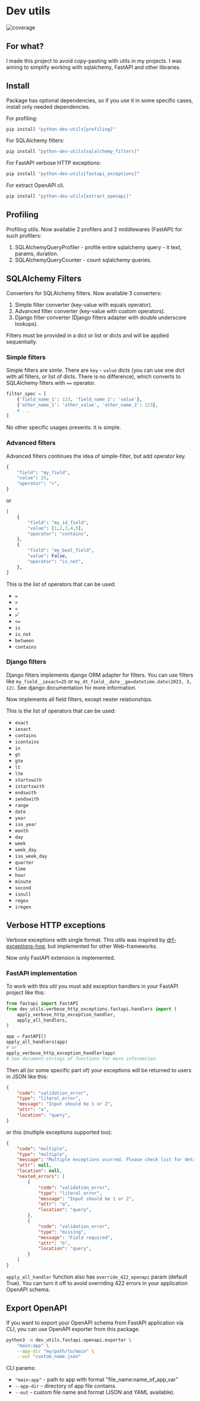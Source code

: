 
# Dev utils

![coverage](./coverage.svg)

## For what?

I made this project to avoid copy-pasting with utils in my projects. I was aiming to simplify
working with sqlalchemy, FastAPI and other libraries.

## Install

Package has optional dependencies, so if you use it in some specific cases, install only needed
dependencies.

For profiling:

```bash
pip install "python-dev-utils[profiling]"
```

For SQLAlchemy filters:

```bash
pip install "python-dev-utils[sqlalchemy_filters]"
```

For FastAPI verbose HTTP exceptions:

```bash
pip install "python-dev-utils[fastapi_exceptions]"
```

For extract OpenAPI cli.

```bash
pip install "python-dev-utils[extract_openapi]"
```

## Profiling

Profiling utils. Now available 2 profilers and 2 middlewares (FastAPI) for such profilers:

1. SQLAlchemyQueryProfiler - profile entire sqlalchemy query - it text, params, duration.
2. SQLAlchemyQueryCounter - count sqlalchemy queries.

## SQLAlchemy Filters

Converters for SQLAlchemy filters. Now available 3 converters:

1. Simple filter converter (key-value with equals operator).
2. Advanced filter converter (key-value with custom operators).
3. Django filter converter (Django filters adapter with double underscore lookups).

Filters must be provided in a dict or list or dicts and will be applied sequentially.

### Simple filters

Simple filters are simle. There are `key` - `value` dicts (you can use one dict with all filters,
or list of dicts. There is no difference), which converts to SQLAlchemy filters with `==` operator.

``` python
filter_spec = [
    {'field_name_1': 123, 'field_name_2': 'value'},
    {'other_name_1': 'other_value', 'other_name_2': 123},
    # ...
]
```

No other specific usages presents. it is simple.

### Advanced filters

Advanced filters continues the idea of simple-filter, but add operator key.

```python
{
    "field": "my_field",
    "value": 25,
    "operator": ">",
}
```

or

```python
[
    {
        "field": "my_id_field",
        "value": [1,2,3,4,5],
        "operator": "contains",
    },
    {
        "field": "my_bool_field",
        "value": False,
        "operator": "is_not",
    },
]
```

This is the list of operators that can be used:

- `=`
- `>`
- `<`
- `>`'
- `<=`
- `is`
- `is_not`
- `between`
- `contains`

### Django filters

Django filters implements django ORM adapter for filters. You can use filters like
`my_field__iexact=25` or `my_dt_field__date__ge=datetime.date(2023, 3, 12)`. See django
documentation for more information.

Now implements all field filters, except nester relationships.

This is the list of operators that can be used:

- `exact`
- `iexact`
- `contains`
- `icontains`
- `in`
- `gt`
- `gte`
- `lt`
- `lte`
- `startswith`
- `istartswith`
- `endswith`
- `iendswith`
- `range`
- `date`
- `year`
- `iso_year`
- `month`
- `day`
- `week`
- `week_day`
- `iso_week_day`
- `quarter`
- `time`
- `hour`
- `minute`
- `second`
- `isnull`
- `regex`
- `iregex`

## Verbose HTTP exceptions

Verbose exceptions with single format. This utils was inspired by
[drf-exceptions-hog](https://github.com/PostHog/drf-exceptions-hog), but implemented for other
Web-frameworks.

Now only FastAPI extension is implemented.

### FastAPI implementation

To work with this util you must add exception handlers in your FastAPI project like this:

```python
from fastapi import FastAPI
from dev_utils.verbose_http_exceptions.fastapi.handlers import (
    apply_verbose_http_exception_handler,
    apply_all_handlers,
)

app = FastAPI()
apply_all_handlers(app)
# or
apply_verbose_http_exception_handler(app)
# See document-strings of functions for more information.
```

Then all (or some specific part of) your exceptions will be returned to users in JSON like this:

```json
{
    "code": "validation_error",
    "type": "literal_error",
    "message": "Input should be 1 or 2",
    "attr": "a",
    "location": "query",
}
```

or this (multiple exceptions supported too):

```json
{
    "code": "multiple",
    "type": "multiple",
    "message": "Multiple exceptions ocurred. Please check list for details.",
    "attr": null,
    "location": null,
    "nested_errors": [
        {
            "code": "validation_error",
            "type": "literal_error",
            "message": "Input should be 1 or 2",
            "attr": "a",
            "location": "query",
        },
        {
            "code": "validation_error",
            "type": "missing",
            "message": "Field required",
            "attr": "b",
            "location": "query",
        }
    ]
}
```

`apply_all_handler` function also has `override_422_openapi` param (default True). You can turn
it off to avoid overriding 422 errors in your application OpenAPI schema.

## Export OpenAPI

If you want to export your OpenAPI schema from FastAPI application via CLI, you can use
OpenAPI exporter from this package.

```bash
python3 -m dev_utils.fastapi.openapi.exporter \
    "main:app" \
    --app-dir "my/path/to/main" \
    --out "custom_name.json"
```

CLI params:

- `"main:app"` - path to app with format "file_name:name_of_app_var"
- `--app-dir`  - directory of app file contains.
- `--out`      - custom file name and format (JSON and YAML available).
